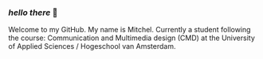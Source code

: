 ### _hello there_ 👋

Welcome to my GitHub. 
My name is Mitchel. Currently a student following the course: Communication and Multimedia design (CMD) at the University of Applied Sciences / Hogeschool van Amsterdam. 
